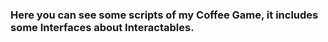 ### Here you can see some scripts of my Coffee Game, it includes some Interfaces about Interactables.
